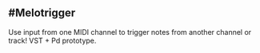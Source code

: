 #Melotrigger
----

Use input from one MIDI channel to trigger notes from another channel or track! VST + Pd prototype.